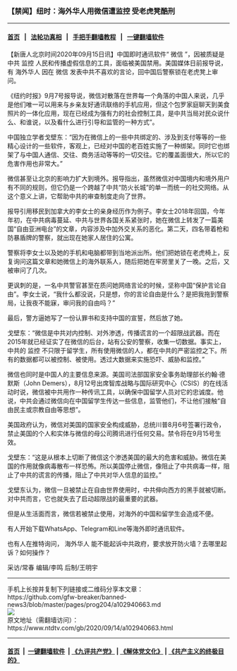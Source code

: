 ### 【禁闻】纽时：海外华人用微信遭监控 受老虎凳酷刑
------------------------

#### [首页](https://github.com/gfw-breaker/banned-news3/blob/master/README.md) &nbsp;&nbsp;|&nbsp;&nbsp; [法轮功真相](https://github.com/begood0513/basic/blob/master/README.md)  &nbsp;&nbsp;|&nbsp;&nbsp; [手把手翻墙教程](https://github.com/gfw-breaker/guides/wiki)  &nbsp;&nbsp;|&nbsp;&nbsp; [一键翻墙软件](https://github.com/gfw-breaker/nogfw/blob/master/README.md)  



<div><div class="post_content" itemprop="articleBody">
 <p>
  【新唐人北京时间2020年09月15日讯】中国即时通讯软件“
  <ok href="https://www.ntdtv.com/gb/微信.htm">
   微信
  </ok>
  ”，因被质疑是中共
  <ok href="https://www.ntdtv.com/gb/监控.htm">
   监控
  </ok>
  人民和传播虚假信息的工具，面临被美国禁用。美国媒体日前报导说，有
  <ok href="https://www.ntdtv.com/gb/海外华人.htm">
   海外华人
  </ok>
  因在
  <ok href="https://www.ntdtv.com/gb/微信.htm">
   微信
  </ok>
  发表中共不喜欢的言论，回中国后警察锁在老虎凳上审问。
 </p>
 <p>
  《纽约时报》9月7号报导说，微信对散落在世界每一个角落的中国人来说，几乎是他们唯一可以用来与乡亲友好通讯联络的手机应用，但这个包罗家庭聊天到美食照片的一体化应用，现在已经成为强有力的社会控制工具，是中共当局对民众说什么、和谁说，以及看什么进行引导和监管的一种方式”。
 </p>
 <p>
  中国独立学者戈壁东：“因为在微信上的一些中共绑定的、涉及到支付等等的一些精心设计的一些软件，客观上，已经对中国的老百姓实施了一种绑架。同时它也绑架了与中国人通信、交往、商务活动等等的一切交往。它的覆盖面很大，所以它的危害作用也非常大。”
 </p>
 <p>
  微信甚至让北京的影响力扩大到境外。报导指出，虽然微信对中国境内和境外用户有不同的规则，但它仍是一个跨越了中共“防火长城”的单一而统一的社交网络。从这个意义上讲，它帮助中共的审查制度走向了世界。
 </p>
 <p>
  报导引用移民到加拿大的李女士的亲身经历作为例子。李女士2018年回国，今年年初，在中共病毒蔓延、中共与世界各国关系紧张时，她在微信上转发了一篇美国“自由亚洲电台”的文章，内容涉及中加外交关系的恶化。第二天，四名带着枪和防暴盾牌的警察，就出现在她家人居住的公寓。
 </p>
 <p>
  警察将李女士以及她的手机和电脑都带到当地派出所。他们把她锁在老虎椅上，反复询问这篇文章和她微信上的海外联系人，随后把她在牢房里关了一晚。之后，又被审问了几次。
 </p>
 <p>
  更讽刺的是，一名中共警官甚至在质问她网络言论的时候，坚称中国“保护言论自由”。李女士说，“我什么都没说，只是想，你的言论自由是什么？是把我拖到警察局，让我夜不能寐，审问我的自由吗？”
 </p>
 <p>
  最后，警方逼她写了一份认罪书和支持中国的宣誓，然后放了她。
 </p>
 <p>
  戈壁东：“微信是中共对内控制、对外渗透，传播谎言的一个超限战武器。而在2015年就已经证实了在微信的后台，站有公安的警察，收集一切数据。事实上，中共的
  <ok href="https://www.ntdtv.com/gb/监控.htm">
   监控
  </ok>
  不只限于留学生，所有使用微信的人，都在中共的严密监控之下。所有的数据都可以被控制、被使用。透过大数据来实施恐吓、威胁和监控。”
 </p>
 <p>
  微信也同时是中国人的主要信息来源。美国司法部国家安全事务助理部长约翰·德默斯（John Demers），8月12号出席智库战略与国际研究中心（CSIS）的在线活动时说，微信被中共用作一种传讯工具，以确保中国留学人员对它的忠诚度。他说，中共会通过微信向在中国留学生传达一些信息，监管他们，不让他们接触“自由民主或宗教自由等思想”。
 </p>
 <p>
  美国政府认为，微信对美国的国家安全构成威胁，总统川普8月6号签署行政令，禁止美国的个人和实体与微信的母公司腾讯进行任何交易。禁令将在9月15号生效。
 </p>
 <p>
  戈壁东：“这是从根本上切断了微信这个渗透美国的最大的危害和威胁。微信在美国的作用就像病毒散布一样恐怖。所以美国停止微信，像阻止了中共病毒一样，阻止了中共的谎言的传播，阻止了中共对华人信息的监控。”
 </p>
 <p>
  戈壁东认为，微信一旦被禁止在自由世界使用时，中共伸向西方的黑手就被切断。对中共而言，它也就失去了启动超限战的最重要的武器。
 </p>
 <p>
  但是从生活面而言，微信若被禁止使用，对海外的中国和留学生会造成不便。
 </p>
 <p>
  有人开始下载WhatsApp、Telegram和Line等海外即时通讯软件。
 </p>
 <p>
  也有人在推特询问，
  <ok href="https://www.ntdtv.com/gb/海外华人.htm">
   海外华人
  </ok>
  能不能起诉中共政府，要求放开防火墙？去哪里起诉？如何操作？
 </p>
 <p>
  采访/常春 编辑/李鸣 后制/王明宇
 </p>
 <div class="single_ad">
 </div>
</div>
</div>
<hr/>
手机上长按并复制下列链接或二维码分享本文章：<br/>
https://github.com/gfw-breaker/banned-news3/blob/master/pages/prog204/a102940663.md <br/>
<a href='https://github.com/gfw-breaker/banned-news3/blob/master/pages/prog204/a102940663.md'><img src='https://github.com/gfw-breaker/banned-news3/blob/master/pages/prog204/a102940663.md.png'/></a> <br/>
原文地址（需翻墙访问）：https://www.ntdtv.com/gb/2020/09/14/a102940663.html


------------------------
#### [首页](https://github.com/gfw-breaker/banned-news3/blob/master/README.md) &nbsp;|&nbsp; [一键翻墙软件](https://github.com/gfw-breaker/nogfw/blob/master/README.md) &nbsp;| [《九评共产党》](https://github.com/gfw-breaker/9ping.md/blob/master/README.md#九评之一评共产党是什么) | [《解体党文化》](https://github.com/gfw-breaker/jtdwh.md/blob/master/README.md) | [《共产主义的终极目的》](https://github.com/gfw-breaker/gczydzjmd.md/blob/master/README.md)


<img src='http://gfw-breaker.win/banned-news3/pages/prog204/a102940663.md' width='0px' height='0px'/>